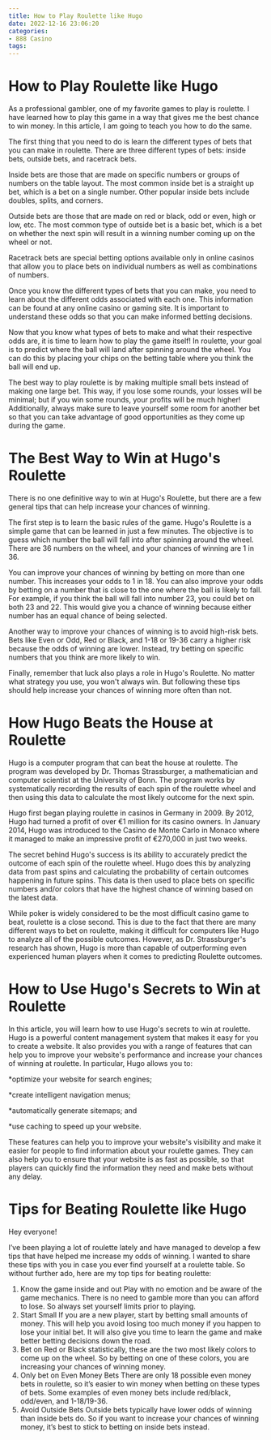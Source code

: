 ```yaml
---
title: How to Play Roulette like Hugo
date: 2022-12-16 23:06:20
categories:
- 888 Casino
tags:
---
```



#  How to Play Roulette like Hugo

As a professional gambler, one of my favorite games to play is roulette. I have learned how to play this game in a way that gives me the best chance to win money. In this article, I am going to teach you how to do the same.

The first thing that you need to do is learn the different types of bets that you can make in roulette. There are three different types of bets: inside bets, outside bets, and racetrack bets.

Inside bets are those that are made on specific numbers or groups of numbers on the table layout. The most common inside bet is a straight up bet, which is a bet on a single number. Other popular inside bets include doubles, splits, and corners.

Outside bets are those that are made on red or black, odd or even, high or low, etc. The most common type of outside bet is a basic bet, which is a bet on whether the next spin will result in a winning number coming up on the wheel or not.

Racetrack bets are special betting options available only in online casinos that allow you to place bets on individual numbers as well as combinations of numbers.

Once you know the different types of bets that you can make, you need to learn about the different odds associated with each one. This information can be found at any online casino or gaming site. It is important to understand these odds so that you can make informed betting decisions.

Now that you know what types of bets to make and what their respective odds are, it is time to learn how to play the game itself! In roulette, your goal is to predict where the ball will land after spinning around the wheel. You can do this by placing your chips on the betting table where you think the ball will end up.

The best way to play roulette is by making multiple small bets instead of making one large bet. This way, if you lose some rounds, your losses will be minimal; but if you win some rounds, your profits will be much higher! Additionally, always make sure to leave yourself some room for another bet so that you can take advantage of good opportunities as they come up during the game.

#  The Best Way to Win at Hugo's Roulette

There is no one definitive way to win at Hugo's Roulette, but there are a few general tips that can help increase your chances of winning.

The first step is to learn the basic rules of the game. Hugo's Roulette is a simple game that can be learned in just a few minutes. The objective is to guess which number the ball will fall into after spinning around the wheel. There are 36 numbers on the wheel, and your chances of winning are 1 in 36.

You can improve your chances of winning by betting on more than one number. This increases your odds to 1 in 18. You can also improve your odds by betting on a number that is close to the one where the ball is likely to fall. For example, if you think the ball will fall into number 23, you could bet on both 23 and 22. This would give you a chance of winning because either number has an equal chance of being selected.

Another way to improve your chances of winning is to avoid high-risk bets. Bets like Even or Odd, Red or Black, and 1-18 or 19-36 carry a higher risk because the odds of winning are lower. Instead, try betting on specific numbers that you think are more likely to win.

Finally, remember that luck also plays a role in Hugo's Roulette. No matter what strategy you use, you won't always win. But following these tips should help increase your chances of winning more often than not.

#  How Hugo Beats the House at Roulette
Hugo is a computer program that can beat the house at roulette. The program was developed by Dr. Thomas Strassburger, a mathematician and computer scientist at the University of Bonn. The program works by systematically recording the results of each spin of the roulette wheel and then using this data to calculate the most likely outcome for the next spin.

Hugo first began playing roulette in casinos in Germany in 2009. By 2012, Hugo had turned a profit of over €1 million for its casino owners. In January 2014, Hugo was introduced to the Casino de Monte Carlo in Monaco where it managed to make an impressive profit of €270,000 in just two weeks.

The secret behind Hugo's success is its ability to accurately predict the outcome of each spin of the roulette wheel. Hugo does this by analyzing data from past spins and calculating the probability of certain outcomes happening in future spins. This data is then used to place bets on specific numbers and/or colors that have the highest chance of winning based on the latest data.

While poker is widely considered to be the most difficult casino game to beat, roulette is a close second. This is due to the fact that there are many different ways to bet on roulette, making it difficult for computers like Hugo to analyze all of the possible outcomes. However, as Dr. Strassburger's research has shown, Hugo is more than capable of outperforming even experienced human players when it comes to predicting Roulette outcomes.

#  How to Use Hugo's Secrets to Win at Roulette

In this article, you will learn how to use Hugo's secrets to win at roulette. Hugo is a powerful content management system that makes it easy for you to create a website. It also provides you with a range of features that can help you to improve your website's performance and increase your chances of winning at roulette. In particular, Hugo allows you to:

*optimize your website for search engines;

*create intelligent navigation menus;

*automatically generate sitemaps; and

*use caching to speed up your website.

These features can help you to improve your website's visibility and make it easier for people to find information about your roulette games. They can also help you to ensure that your website is as fast as possible, so that players can quickly find the information they need and make bets without any delay.

#  Tips for Beating Roulette like Hugo

Hey everyone!

I’ve been playing a lot of roulette lately and have managed to develop a few tips that have helped me increase my odds of winning. I wanted to share these tips with you in case you ever find yourself at a roulette table. So without further ado, here are my top tips for beating roulette:

1. Know the game inside and out
Play with no emotion and be aware of the game mechanics. There is no need to gamble more than you can afford to lose. So always set yourself limits prior to playing.
2. Start Small
If you are a new player, start by betting small amounts of money. This will help you avoid losing too much money if you happen to lose your initial bet. It will also give you time to learn the game and make better betting decisions down the road.
3. Bet on Red or Black
 statistically, these are the two most likely colors to come up on the wheel. So by betting on one of these colors, you are increasing your chances of winning money.
4. Only bet on Even Money Bets
There are only 18 possible even money bets in roulette, so it’s easier to win money when betting on these types of bets. Some examples of even money bets include red/black, odd/even, and 1-18/19-36.
5. Avoid Outside Bets
Outside bets typically have lower odds of winning than inside bets do. So if you want to increase your chances of winning money, it’s best to stick to betting on inside bets instead.